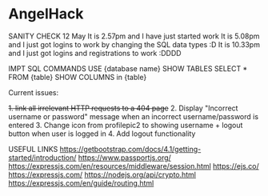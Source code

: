 # AngelHack

SANITY CHECK 12 May
It is 2.57pm and I have just started work
It is 5.08pm and I just got logins to work by changing the SQL data types :D
It is 10.33pm and I just got logins and registrations to work :DDDD

IMPT SQL COMMANDS
USE {database name}
SHOW TABLES
SELECT \* FROM {table}
SHOW COLUMNS in {table}

Current issues:

~~1. link all irrelevant HTTP requests to a 404 page~~ 2. Display "Incorrect username or password" message when an incorrect username/password is entered 3. Change icon from profilepic2 to showing username + logout button when user is logged in 4. Add logout functionality

USEFUL LINKS
https://getbootstrap.com/docs/4.1/getting-started/introduction/
https://www.passportjs.org/
https://expressjs.com/en/resources/middleware/session.html
https://ejs.co/
https://expressjs.com/
https://nodejs.org/api/crypto.html
https://expressjs.com/en/guide/routing.html
